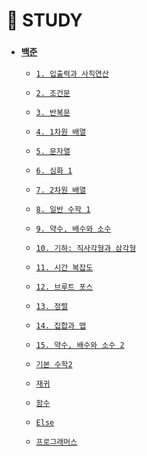 # 🐜 STUDY

 - ### [`백준`](https://github.com/thswhdrjs/Code/tree/main/%EB%B0%B1%EC%A4%80)
      - [`1. 입출력과 사칙연산`](https://github.com/thswhdrjs/Code/tree/main/%EB%B0%B1%EC%A4%80/1_%EC%9E%85%EC%B6%9C%EB%A0%A5%EA%B3%BC%20%EC%82%AC%EC%B9%99%EC%97%B0%EC%82%B0)
      - [`2. 조건문`](https://github.com/thswhdrjs/Code/tree/main/%EB%B0%B1%EC%A4%80/2_%EC%A1%B0%EA%B1%B4%EB%AC%B8)
      - [`3. 반복문`](https://github.com/thswhdrjs/Code/tree/main/%EB%B0%B1%EC%A4%80/3_%EB%B0%98%EB%B3%B5%EB%AC%B8)
      - [`4. 1차원 배열`](https://github.com/thswhdrjs/Code/tree/main/%EB%B0%B1%EC%A4%80/4_1%EC%B0%A8%EC%9B%90%20%EB%B0%B0%EC%97%B4)
      - [`5. 문자열`](https://github.com/thswhdrjs/Code/tree/main/%EB%B0%B1%EC%A4%80/5_%EB%AC%B8%EC%9E%90%EC%97%B4)
      - [`6. 심화 1`](https://github.com/thswhdrjs/Code/tree/main/%EB%B0%B1%EC%A4%80/6_%EC%8B%AC%ED%99%94%201)
      - [`7. 2차원 배열`](https://github.com/thswhdrjs/Code/tree/main/%EB%B0%B1%EC%A4%80/7_2%EC%B0%A8%EC%9B%90%20%EB%B0%B0%EC%97%B4)
      - [`8. 일반 수학 1`](https://github.com/thswhdrjs/Code/tree/main/%EB%B0%B1%EC%A4%80/8_%EC%9D%BC%EB%B0%98%20%EC%88%98%ED%95%99%201)
      - [`9. 약수, 배수와 소수`](https://github.com/thswhdrjs/Code/tree/main/%EB%B0%B1%EC%A4%80/9_%EC%95%BD%EC%88%98%2C%20%EB%B0%B0%EC%88%98%EC%99%80%20%EC%86%8C%EC%88%98)
      - [`10. 기하: 직사각형과 삼각형`](https://github.com/thswhdrjs/Code/tree/main/%EB%B0%B1%EC%A4%80/10_%EA%B8%B0%ED%95%98_%EC%A7%81%EC%82%AC%EA%B0%81%ED%98%95%EA%B3%BC%20%EC%82%BC%EA%B0%81%ED%98%95)
      - [`11. 시간 복잡도`]()
      - [`12. 브루트 포스`](https://github.com/thswhdrjs/Code/tree/main/%EB%B0%B1%EC%A4%80/12_%EB%B8%8C%EB%A3%A8%ED%8A%B8%20%ED%8F%AC%EC%8A%A4)
      - [`13. 정렬`](https://github.com/thswhdrjs/Code/tree/main/%EB%B0%B1%EC%A4%80/13_%EC%A0%95%EB%A0%AC)
      - [`14. 집합과 맵`]()
      - [`15. 약수, 배수와 소수 2`]()
      - [`기본 수학2`](https://github.com/thswhdrjs/Code/tree/main/%EB%B0%B1%EC%A4%80/%EA%B8%B0%EB%B3%B8%20%EC%88%98%ED%95%99%202)
      - [`재귀`](https://github.com/thswhdrjs/Code/tree/main/%EB%B0%B1%EC%A4%80/%EC%9E%AC%EA%B7%80)
      - [`함수`](https://github.com/thswhdrjs/Code/tree/main/%EB%B0%B1%EC%A4%80/%ED%95%A8%EC%88%98)
      - [`Else`](https://github.com/thswhdrjs/Code/tree/main/%EB%B0%B1%EC%A4%80/Else)

    - [`프로그래머스`]()